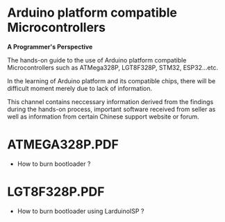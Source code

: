 # Arduino platform compatible Microcontrollers 
**A Programmer's Perspective**
>
>
The hands-on guide to the use of Arduino platform compatible Microcontrollers such as ATMega328P, LGT8F328P, STM32, ESP32...etc.

In the learning of Arduino platform and its compatible chips, there will be difficult moment merely due to lack of information.

This channel contains neccessary information derived from the findings during the hands-on process, important software received from seller as well as information from certain Chinese support website or forum.
 
 
# ATMEGA328P.PDF
- How to burn bootloader ?

# LGT8F328P.PDF
- How to burn bootloader using LarduinoISP ?


